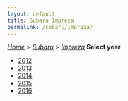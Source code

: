 ```yaml
---
layout: default
title: Subaru Impreza
permalink: /subaru/impreza/
---
```

[*Home*](/) > [*Subaru*](/subaru/) > [*Impreza*](/subaru/impreza/)
**Select year**
- [2012](/subaru/impreza/2012/)
- [2013](/subaru/impreza/2013/)
- [2014](/subaru/impreza/2014/)
- [2015](/subaru/impreza/2015/)
- [2016](/subaru/impreza/2016/)
